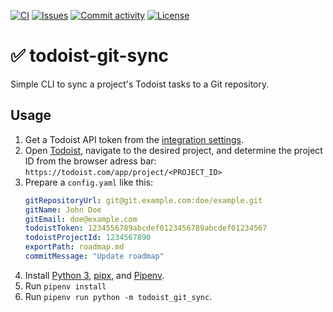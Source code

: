 [![CI](https://img.shields.io/github/workflow/status/heinrichreimer/todoist-git-sync/Export%20roadmap?label=export&style=flat-square)](https://github.com/heinrichreimer/todoist-git-sync/actions?query=workflow%3A"Export%20roadmap")
[![Issues](https://img.shields.io/github/issues/heinrichreimer/todoist-git-sync?style=flat-square)](https://github.com/heinrichreimer/todoist-git-sync/issues)
[![Commit activity](https://img.shields.io/github/commit-activity/m/heinrichreimer/todoist-git-sync?style=flat-square)](https://github.com/heinrichreimer/todoist-git-sync/commits)
[![License](https://img.shields.io/github/license/heinrichreimer/todoist-git-sync?style=flat-square)](LICENSE)

# ✅ todoist-git-sync

Simple CLI to sync a project's Todoist tasks to a Git repository.

## Usage

1. Get a Todoist API token from the [integration settings](https://todoist.com/app/settings/integrations).
2. Open [Todoist](https://todoist.com/app/), navigate to the desired project, and determine the project ID from the browser adress bar: `https://todoist.com/app/project/<PROJECT_ID>`
3. Prepare a `config.yaml` like this:
    ```yaml
    gitRepositoryUrl: git@git.example.com:doe/example.git
    gitName: John Doe
    gitEmail: doe@example.com
    todoistToken: 1234556789abcdef0123456789abcdef01234567
    todoistProjectId: 1234567890
    exportPath: roadmap.md
    commitMessage: "Update roadmap"
    ```
4. Install [Python 3](https://python.org/downloads/), [pipx](https://pipxproject.github.io/pipx/installation/#install-pipx), and [Pipenv](https://pipenv.pypa.io/en/latest/install/#isolated-installation-of-pipenv-with-pipx).
5. Run `pipenv install`
5. Run `pipenv run python -m todoist_git_sync`.